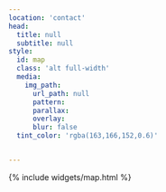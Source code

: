 ```yaml
---
location: 'contact'
head:
  title: null
  subtitle: null
style:
  id: map
  class: 'alt full-width'
  media:
    img_path:
      url_path: null
      pattern:
      parallax:
      overlay:
      blur: false
  tint_color: 'rgba(163,166,152,0.6)'


---
```

<div class="row">
<div class="col-sm-12">
    {% include widgets/map.html %}
</div>
</div>
